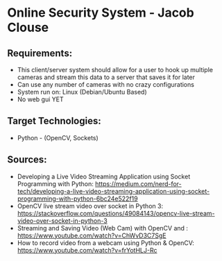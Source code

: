 # Online Security System - Jacob Clouse

## Requirements:
- This client/server system should allow for a user to hook up multiple cameras and stream this data to a server that saves it for later
- Can use any number of cameras with no crazy configurations
- System run on: Linux (Debian/Ubuntu Based)
- No web gui YET

## Target Technologies:
- Python - (OpenCV, Sockets)

## Sources:
- Developing a Live Video Streaming Application using Socket Programming with Python: https://medium.com/nerd-for-tech/developing-a-live-video-streaming-application-using-socket-programming-with-python-6bc24e522f19
- OpenCV live stream video over socket in Python 3: https://stackoverflow.com/questions/49084143/opencv-live-stream-video-over-socket-in-python-3
- Streaming and Saving Video (Web Cam) with OpenCV and : https://www.youtube.com/watch?v=ChWvD3C7SgE
- How to record video from a webcam using Python & OpenCV: https://www.youtube.com/watch?v=frYotHLJ-Rc
